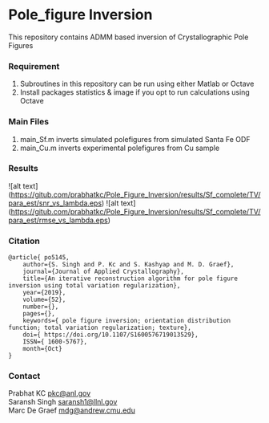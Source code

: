 # Pole_figure Inversion
This repository contains ADMM based inversion of Crystallographic Pole Figures

### Requirement
1.	Subroutines in this repository can be run using either Matlab or Octave 
2.	Install packages statistics & image if you opt to run calculations using Octave

### Main Files
1. main_Sf.m inverts simulated polefigures from simulated Santa Fe ODF
2. main_Cu.m inverts experimental polefigures from Cu sample

### Results
![alt text] (https://gitub.com/prabhatkc/Pole_Figure_Inversion/results/Sf_complete/TV/para_est/snr_vs_lambda.eps)
![alt text] (https://gitub.com/prabhatkc/Pole_Figure_Inversion/results/Sf_complete/TV/para_est/rmse_vs_lambda.eps)

### Citation
    @article{ po5145,
        author={S. Singh and P. Kc and S. Kashyap and M. D. Graef}, 
        journal={Journal of Applied Crystallography}, 
        title={An iterative reconstruction algorithm for pole figure inversion using total variation regularization}, 
        year={2019}, 
        volume={52}, 
        number={}, 
        pages={}, 
        keywords={ pole figure inversion; orientation distribution function; total variation regularization; texture}, 
        doi={ https://doi.org/10.1107/S1600576719013529},
        ISSN={ 1600-5767}, 
        month={Oct}
    }

### Contact
Prabhat KC
pkc@anl.gov<br>
Saransh Singh
saransh1@llnl.gov<br>
Marc De Graef
mdg@andrew.cmu.edu
